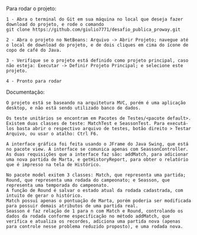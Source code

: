 Para rodar o projeto:
    
    1 - Abra o terminal do Git em sua máquina no local que deseja fazer download do projeto, e rode o comando
    git clone https://github.com/giulio7771/desafio_publica_proway.git

    2 - Abra o projeto no NetBeans: Arquivo -> Abrir Projeto; navegue até o local de download do projeto, e de dois cliques em cima do ícone de copo de café do Java.

    3 - Verifique se o projeto está definido como projeto principal, caso não esteja: Executar -> Definir Projeto Principal; e selecione este projeto.

    4 - Pronto para rodar

Documentação:
    
    O projeto está se baseando na arquitetura MVC, porém é uma aplicação desktop, e não está sendo utilizado banco de dados.
    
    Os teste unitários se encontram em Pacotes de Testes/<pacote default>. Existem duas classes de teste: MatchTest e SeassonTest. Para executá-los basta abrir o respectivo arquivo de testes, botão direito > Testar Arquivo, ou usar o atalho: Ctrl F6.

    A interface gráfica foi feita usando o JFrame do Java Swing, que está no pacote view. A interface se comunica apenas com SeassonController. 
    As duas requisições que a interface faz são: addMatch, para adicionar uma nova partida de Marta, e getHistoryReport, para obter o relatório que é impresso na tela de Histórico.

    No pacote model exitem 3 classes: Match, que representa uma partida; Round, que representa uma rodada do campeonato; e Seasson, que representa uma temporada do campeonato.
    A função de Round é salvar o estado atual da rodada cadastrada, com intuito de gerar o histórico.
    Match possuí apenas o pontuação de Marta, porém poderia ser modificada para possuir demais atributos de uma partida real.
    Seasson é faz relação de 1 para n com Match e Round, controlando os dados da rodada conforme especificação no método addMatch, que verifica e atualiza os recordes, adiciona uma partida nova (apenas para controle nesse problema reduzido proposto), e uma rodada nova.